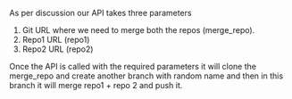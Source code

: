 As per discussion our API takes three parameters 
1. Git URL where we need to merge both the repos (merge_repo).
2. Repo1 URL (repo1)
3. Repo2 URL (repo2)

Once the API is called with the required parameters it will clone the merge_repo and create another branch with random name and then in this branch it will merge repo1 + repo 2 and push it.